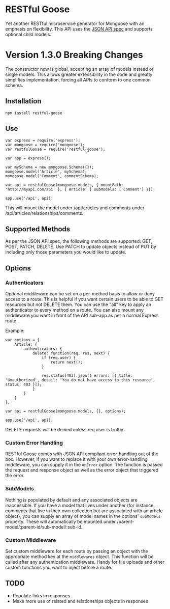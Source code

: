 # RESTful Goose

Yet another RESTful microservice generator for Mongoose with an emphasis on flexibility. This API uses the [JSON API spec](http://jsonapi.org/) and supports optional child models.

# Version 1.3.0 Breaking Changes
The constructor now is global, accepting an array of models instead of single models. This allows greater extensibility in the code and greatly simplifies implementation, forcing all APIs to conform to one common schema.

## Installation
```
npm install restful-goose
```

## Use
```
var express = require('express');
var mongoose = require('mongoose');
var restfulGoose = require('restful-goose');

var app = express();

var mySchema = new mongoose.Schema({});
mongoose.model('Article', mySchema);
mongoose.model('Comment', commentSchema);

var api = restfulGoose(mongoose.models, { mountPath: 'http://myapi.com/api' }, { Article: { subModels: ['Comment'] }});

app.use('/api', api);
```

This will mount the model under /api/articles and comments under /api/articles/relationships/comments.

## Supported Methods
As per the JSON API spec, the following methods are supported: GET, POST, PATCH, DELETE. Use PATCH to update objects instead of PUT by including only those parameters you would like to update.

## Options

### Authenticators
Optional middleware can be set on a per-method basis to allow or deny access to a route. This is helpful if you want certain users to be able to GET resources but not DELETE them. You can use the "all" key to apply an authenticator to every method on a route. You can also mount any middleware you want in front of the API sub-app as per a normal Express route.

Example:
```
var options = {
    Article: {
        authenticators: {
            delete: function(req, res, next) {
                if (req.user) {
                    return next();
                }

                res.status(403).json({ errors: [{ title: 'Unauthorized', detail: 'You do not have access to this resource', status: 403 }]);
            }
        }
    }
};

var api = restfulGoose(mongoose.models, {}, options);

app.use('/api', api);
```

DELETE requests will be denied unless req.user is truthy.
 
### Custom Error Handling
RESTful Goose comes with JSON API compliant error-handling out of the box. However, if you want to replace it with your own error-handling middleware, you can supply it in the `onError` option. The function is passed the request and response object as well as the error object that triggered the error.

### SubModels
Nothing is populated by default and any associated objects are inaccessible. If you have a model that lives under another (for instance, comments that live in their own collection but are associated with an article object), you can supply an array of model names in the options' `subModels` property. These will automatically be mounted under /parent-model/:parent-id/sub-model/:sub-id.

### Custom Middleware
Set custom middleware for each route by passing an object with the appropriate method key at the `middlewares` object. This function will be called after any authentication middleware. Handy for file uploads and other custom functions you want to inject before a route.

## TODO
* Populate links in responses
* Make more use of related and relationships objects in responses